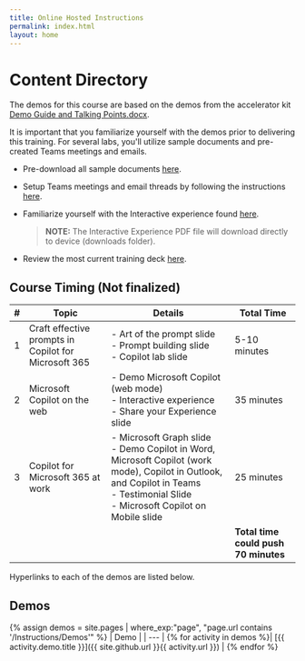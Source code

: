 ```yaml
---
title: Online Hosted Instructions
permalink: index.html
layout: home
---
```


# Content Directory

The demos for this course are based on the demos from the accelerator kit [Demo Guide and Talking Points.docx](https://microsoft.seismic.com/Link/Content/DCJC9CXBThjcFGfJjJXMQ2jXqfCG).

It is important that you familiarize yourself with the demos prior to delivering this training. For several labs, you'll utilize sample documents and pre-created Teams meetings and emails.

- Pre-download all sample documents [here](https://github.com/MicrosoftLearning/MS-4012-Microsoft-Copilot-Unlocked/tree/master/Allfiles/Demo%20Sample%20Docs).
- Setup Teams meetings and email threads by following the instructions [here](https://microsoft.seismic.com/Link/Content/DCFPQWmT2DMXC8WJjgjP4H44GWXG).
- Familiarize yourself with the Interactive experience found [here](https://github.com/MicrosoftLearning/MS-4012-Microsoft-Copilot-Unlocked/raw/master/Allfiles/Demo_Prep/MS-4012_interactive_experience.pdf).

    > **NOTE:** The Interactive Experience PDF file will download directly to device (downloads folder).
- Review the most current training deck [here](https://github.com/MicrosoftLearning/MS-4012-Microsoft-Copilot-Unlocked/raw/master/Allfiles/Demo_Prep/copilot_unlocked_draft.pptx). 

## Course Timing (Not finalized) 

| # | Topic                                 | Details                                                                                          | Total Time      |
|---|---------------------------------------|--------------------------------------------------------------------------------------------------|-----------------|
| 1 | Craft effective prompts in Copilot for Microsoft 365 | - Art of the prompt slide <br> - Prompt building slide <br> - Copilot lab slide | 5-10 minutes    |
| 2 | Microsoft Copilot on the web          | - Demo Microsoft Copilot (web mode) <br> - Interactive experience  <br> - Share your Experience slide | 35 minutes      |
| 3 | Copilot for Microsoft 365 at work     | - Microsoft Graph slide <br> - Demo Copilot in Word, Microsoft Copilot (work mode), Copilot in Outlook, and Copilot in Teams <br> - Testimonial Slide <br> - Microsoft Copilot on Mobile slide | 25 minutes      |
|   |                                       |                                                                                                  | **Total time could push 70 minutes** |


Hyperlinks to each of the demos are listed below.

## Demos

{% assign demos = site.pages | where_exp:"page", "page.url contains '/Instructions/Demos'" %}
| Demo |
| --- |
{% for activity in demos  %}| [{{ activity.demo.title }}]({{ site.github.url }}{{ activity.url }}) |
{% endfor %}
